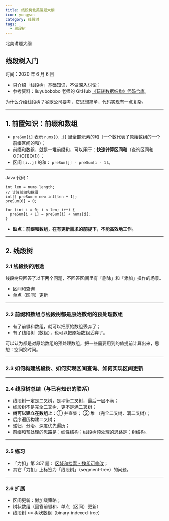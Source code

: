 ```yaml
---
title: 线段树北美讲题大纲
icon: yongyan
category: 线段树
tags:
  - 线段树
---
```


北美讲题大纲

## 线段树入门

时间：2020 年 6 月 6 日

- 只介绍「线段树」基础知识，不做深入讨论；
- 参考资料：liuyubobobo 老师的 GitHub [《玩转数据结构》代码仓库](https://github.com/liuyubobobo/Play-with-Data-Structures/tree/master/09-Segment-Tree)。

为什么介绍线段树？谷歌公司要考，它思想简单，代码实现有一点复杂。

---

## 1. 前置知识：前缀和数组

- `preSum[i]` 表示 `nums[0..i]` 里全部元素的和（一个数代表了原始数组的一个前缀区间的和）；
- 前缀和数组，就是一堆前缀和，可以用于：**快速计算区间和**（查询区间和 O(1)O(1)O(1)）；
- 区间 `[i..j]` 的和： `preSum[j] - preSum[i - 1]`。

---

Java 代码：

```
int len = nums.length;
// 计算前缀和数组
int[] preSum = new int[len + 1];
preSum[0] = 0;

for (int i = 0; i < len; i++) {
  preSum[i + 1] = preSum[i] + nums[i];
}
```

- **缺点：前缀和数组，在有更新需求的前提下，不能高效地工作。**

---

## 2. 线段树

### 2.1 线段树的用途

线段树只回答了以下两个问题，不回答区间里有「删除」和「添加」操作的场景。

- 区间和查询
- 单点（区间）更新

---

### 2.2 前缀和数组与线段树都是原始数组的预处理数组

- 有了前缀和数组，就可以把原始数组丢弃了；
- 有了线段树（数组），也可以把原始数组丢弃了。

可以认为都是对原始数组的预处理数组，把一些需要用到的值提前计算出来，思想：空间换时间。

---

### 2.3 如何构建线段树、如何实现区间查询、如何实现区间更新

---

### 2.4 线段树总结（与已有知识的联系）

- 线段树一定是二叉树，是平衡二叉树，最后一层不满；
- 线段树不是完全二叉树、更不是满二叉树；
- **树可以建立在数组上**：① 并查集； ② 堆 （完全二叉树、满二叉树）；
- 后序遍历构建二叉树；
- 递归、分治、深度优先遍历；
- 前缀和预处理的思路是：线性结构；线段树预处理的思路是：树结构。

---

### 2.5 练习

- 「力扣」第 307 题： [区域和检索 - 数组可修改](https://leetcode-cn.com/problems/range-sum-query-mutable/)；
- 其它「力扣」上标签为「线段树」（segment-tree）的问题。

---

### 2.6 扩展

- 区间更新：懒加载策略；
- 树状数组（回答前缀和、单点（区间）更新）
- 线段树 >= 树状数组（binary-indexed-tree）

